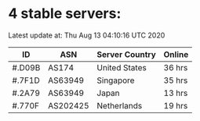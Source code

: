 # 4 stable servers:

Latest update at: Thu Aug 13 04:10:16 UTC 2020

| ID | ASN | Server Country | Online |
| -- | --- | -------------- | ------ |
| #.D09B | AS174 | United States | 36 hrs |
| #.7F1D | AS63949 | Singapore | 35 hrs |
| #.2A79 | AS63949 | Japan | 13 hrs |
| #.770F | AS202425 | Netherlands | 19 hrs |

